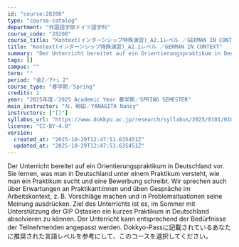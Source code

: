 ```yaml
---
id: "course:28208"
type: "course-catalog"
department: "外国語学部ドイツ語学科"
course_code: "28208"
course_title: "Kontext(インターンシップ特殊演習)_A2.1レベル ／GERMAN IN CONTEXT"
title: "Kontext(インターンシップ特殊演習)_A2.1レベル ／GERMAN IN CONTEXT"
summary: "Der Unterricht bereitet auf ein Orientierungspraktikum in Deutschland vor. Sie lernen, was man in Deutschland unter eine…"
tags: []
campus: ""
term: ""
period: "金2／Fri 2"
course_type: "春学期／Spring"
credits: 2
year: "2025年度／2025 Academic Year 春学期／SPRING SEMESTER"
main_instructor: "Ｎ．柳田／YANAGITA Nancy"
instructors: ["[]"]
syllabus_url: "https://www.dokkyo.ac.jp/research/syllabus/2025/0101/0101_28208_ja_JP.html"
license: "CC-BY-4.0"
version:
  created_at: "2025-10-29T12:47:51.635451Z"
  updated_at: "2025-10-29T12:47:51.635451Z"
---
```

Der Unterricht bereitet auf ein Orientierungspraktikum in Deutschland vor. Sie lernen, was man in Deutschland unter einem Praktikum versteht, wie man ein Praktikum sucht und eine Bewerbung schreibt. Wir sprechen auch über Erwartungen an Praktikant:innen und üben Gespräche im Arbeitskontext, z. B. Vorschläge machen und in Problemsituationen seine Meinung ausdrücken. Ziel des Unterrichts ist es, im Sommer mit Unterstützung der GIP Ostasien ein kurzes Praktikum in Deutschland absolvieren zu können. Der Unterricht kann entsprechend der Bedürfnisse der Teilnehmenden angepasst werden. Dokkyo-Passに記載されているあなたに推奨された言語レベルを参考にして、このコースを選択してください。

